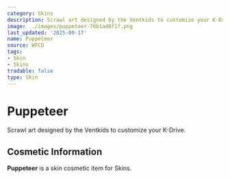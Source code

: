 ```yaml
---
category: Skins
description: Scrawl art designed by the Ventkids to customize your K-Drive.
image: ../images/puppeteer-76b1ad8f1f.png
last_updated: '2025-09-17'
name: Puppeteer
source: WFCD
tags:
- Skin
- Skins
tradable: false
type: Skin
---
```


# Puppeteer

Scrawl art designed by the Ventkids to customize your K-Drive.

## Cosmetic Information

**Puppeteer** is a skin cosmetic item for Skins.


